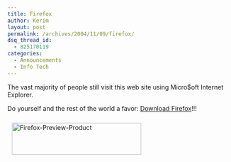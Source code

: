 ```yaml
---
title: Firefox
author: Kerim
layout: post
permalink: /archives/2004/11/09/firefox/
dsq_thread_id:
  - 825170119
categories:
  - Announcements
  - Info Tech
---
```

The vast majority of people still visit this web site using Micro$oft Internet Explorer.

Do yourself and the rest of the world a favor: <a href="http://www.getfirefox.com/" onclick="_gaq.push(['_trackEvent', 'outbound-article', 'http://www.getfirefox.com/', 'Download Firefox']);" >Download Firefox</a>!!!

<a href="http://www.getfirefox.com/" onclick="_gaq.push(['_trackEvent', 'outbound-article', 'http://www.getfirefox.com/', '']);" ><img src="http://test.oxus.net/images/firefox-preview-product.gif" height="72" width="292" border="0" hspace="10" vspace="10" alt="Firefox-Preview-Product" /></a>

